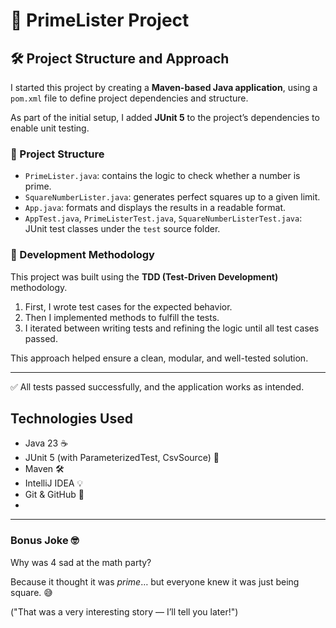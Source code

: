 # 📐 PrimeLister Project

## 🛠️ Project Structure and Approach

I started this project by creating a **Maven-based Java application**, using a `pom.xml` file to define project dependencies and structure.

As part of the initial setup, I added **JUnit 5** to the project’s dependencies to enable unit testing.

### 📁 Project Structure

- `PrimeLister.java`: contains the logic to check whether a number is prime.
- `SquareNumberLister.java`: generates perfect squares up to a given limit.
- `App.java`: formats and displays the results in a readable format.
- `AppTest.java`, `PrimeListerTest.java`, `SquareNumberListerTest.java`: JUnit test classes under the `test` source folder.

### 🔁 Development Methodology

This project was built using the **TDD (Test-Driven Development)** methodology.

1. First, I wrote test cases for the expected behavior.
2. Then I implemented methods to fulfill the tests.
3. I iterated between writing tests and refining the logic until all test cases passed.

This approach helped ensure a clean, modular, and well-tested solution.

---

✅ All tests passed successfully, and the application works as intended.

## Technologies Used

- Java 23 ☕
- JUnit 5 (with ParameterizedTest, CsvSource) 🧪
- Maven 🛠️
- IntelliJ IDEA 💡
- Git & GitHub 🐙 
- 
---

### Bonus Joke 🤓

Why was 4 sad at the math party?

Because it thought it was *prime*… but everyone knew it was just being square. 😅

("That was a very interesting story — I’ll tell you later!")


